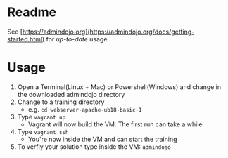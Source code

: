 # Readme
See [https://admindojo.org](https://admindojo.org/docs/getting-started.html) for *up-to-date* usage


# Usage

1. Open a Terminal(Linux + Mac) or Powershell(Windows) and change in the downloaded admindojo directory
2. Change to a training directory
    - e.g. `cd webserver-apache-ub18-basic-1`
3. Type `vagrant up`
    - Vagrant will now build the VM. The first run can take a while 
4. Type `vagrant ssh`
    - You're now inside the VM and can start the training
5. To verfiy your solution type inside the VM: `admindojo`